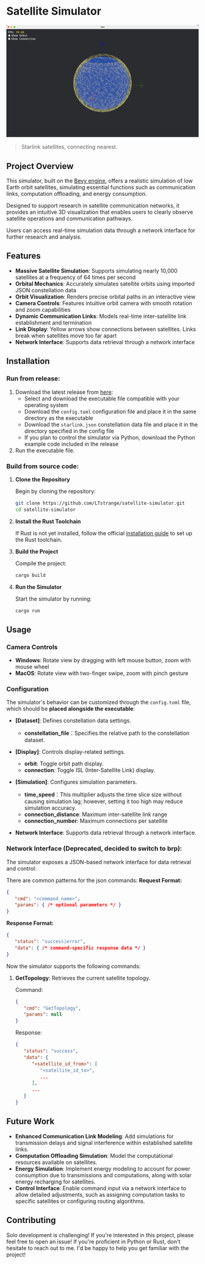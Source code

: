 # Satellite Simulator

![preview.png](./sat_sim.png)
> Starlink satellites, connecting nearest.

## Project Overview
This simulator, built on the [Bevy engine](https://bevyengine.org/), offers a realistic simulation of low Earth orbit satellites, simulating essential functions such as communication links, computation offloading, and energy consumption.

Designed to support research in satellite communication networks, it provides an intuitive 3D visualization that enables users to clearly observe satellite operations and communication pathways.

Users can access real-time simulation data through a network interface for further research and analysis.

## Features
- **Massive Satellite Simulation**: Supports simulating nearly 10,000 satellites at a frequency of 64 times per second
- **Orbital Mechanics**: Accurately simulates satellite orbits using imported JSON constellation data
- **Orbit Visualization**: Renders precise orbital paths in an interactive view
- **Camera Controls**: Features intuitive orbit camera with smooth rotation and zoom capabilities
- **Dynamic Communication Links**: Models real-time inter-satellite link establishment and termination
- **Link Display**: Yellow arrows show connections between satellites. Links break when satellites move too far apart
- **Network Interface**: Supports data retrieval through a network interface

## Installation

### Run from release:

1. Download the latest release from [here](https://github.com/LTstrange/satellite-simulator/releases):
   - Select and download the executable file compatible with your operating system
   - Download the `config.toml` configuration file and place it in the same directory as the executable
   - Download the `starlink.json` constellation data file and place it in the directory specified in the config file
   - If you plan to control the simulator via Python, download the Python example code included in the release
2. Run the executable file.


### Build from source code:

1. **Clone the Repository**

   Begin by cloning the repository:
   ```bash
   git clone https://github.com/LTstrange/satellite-simulator.git
   cd satellite-simulator
   ```
2. **Install the Rust Toolchain**

   If Rust is not yet installed, follow the official [installation guide](https://www.rust-lang.org/tools/install) to set up the Rust toolchain.
3. **Build the Project**

   Compile the project:
   ```bash
   cargo build
   ```
4. **Run the Simulator**

   Start the simulator by running:
   ```bash
   cargo run
   ```

## Usage

### Camera Controls
- **Windows**: Rotate view by dragging with left mouse button, zoom with mouse wheel
- **MacOS**: Rotate view with two-finger swipe, zoom with pinch gesture

### Configuration
The simulator's behavior can be customized through the `config.toml` file, which should be **placed alongside the executable**:
   - **[Dataset]**: Defines constellation data settings.
      - **constellation_file**：Specifies the relative path to the constellation dataset.
   - **[Display]**: Controls display-related settings.
      - **orbit**: Toggle orbit path display.
      - **connection**: Toggle ISL (Inter-Satellite Link) display.
   - **[Simulation]**: Configures simulation parameters.
      - **time_speed**：This multiplier adjusts the time slice size without causing simulation lag; however, setting it too high may reduce simulation accuracy.
      - **connection_distance**: Maximum inter-satellite link range
      - **connection_number**: Maximum connections per satellite

- **Network Interface**: Supports data retrieval through a network interface.

### Network Interface (Deprecated, decided to switch to brp):
The simulator exposes a JSON-based network interface for data retrieval and control:

   There are common patterns for the json commands:
   **Request Format:**
   ```json
   {
      "cmd": "<command_name>",
      "params": { /* optional parameters */ }
   }
   ```

   **Response Format:**
   ```json
   {
      "status": "success|error",
      "data": { /* command-specific response data */ }
   }
   ```

   Now the simulator supports the following commands:
   1. **GetTopology**: 
      Retrieves the current satellite topology.

      Command:
      ```json
      {
         "cmd": "GetTopology",
         "params": null
      }
      ```

      Response:
      ```json
      {
         "status": "success",
         "data": {
            "<satellite_id_from>": [
               "<satellite_id_to>",
               ...
            ],
            ...
         }
      }
      ```


## Future Work
- **Enhanced Communication Link Modeling**: Add simulations for transmission delays and signal interference within established satellite links.
- **Computation Offloading Simulation**: Model the computational resources available on satellites.
- **Energy Simulation**: Implement energy modeling to account for power consumption due to transmissions and computations, along with solar energy recharging for satellites.
- **Control Interface**: Enable command input via a network interface to allow detailed adjustments, such as assigning computation tasks to specific satellites or configuring routing algorithms.

## Contributing
Solo development is challenging!
If you're interested in this project, please feel free to open an issue!
If you're proficient in Python or Rust, don't hesitate to reach out to me. I'd be happy to help you get familiar with the project!
